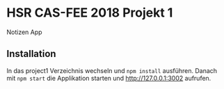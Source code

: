 # HSR CAS-FEE 2018 Projekt 1

Notizen App

## Installation

In das project1 Verzeichnis wechseln und `npm install` ausführen. Danach mit `npm start` 
die Applikation starten und http://127.0.0.1:3002 aufrufen.
